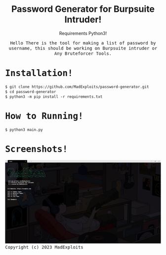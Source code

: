 <div align="center">
  <h1>Password Generator for Burpsuite Intruder!</h1>
  <p align="center"> Requirements Python3! </p>
  
  <samp>Hello There is the tool for making a list of password by username, this should be working on Burpsuite intruder or Any Bruteforcer Tools.</samp>
</div>

<samp>
  <h1>Installation!</h1>
</samp>

```
$ git clone https://github.com/MadExploits/password-generator.git
$ cd password-generator
$ python3 -m pip install -r requirements.txt
```

<samp>
  <h1>How to Running!</h1>
</samp>


```
$ python3 main.py
```

<samp>
  <h1>Screenshots!</h1>
</samp>


<img src="https://raw.githubusercontent.com/MadExploits/password-generator/main/Screenshot%202024-06-15%20024024.png">

<samp>
  Copyright (c) 2023 MadExploits
</samp>
